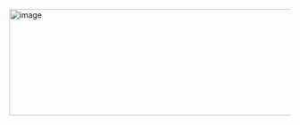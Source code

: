 <img width="869" height="192" alt="image" src="https://github.com/user-attachments/assets/2b1be8cd-8f4c-4a9d-9860-fad4653ec983" />

